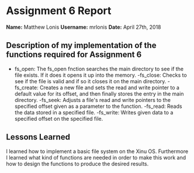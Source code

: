 # Assignment 6 Report

**Name:** Matthew Lonis
**Username:** mrlonis
**Date:** April 27th, 2018

## Description of my implementation of the functions required for Assignment 6

- fs_open: The fs_open fnction searches the main directory to see if the file exists. If it does it opens it up into the memory.
-fs_close: Checks to see if the file is valid and if so it closes it on the main directory.
-fs_create: Creates a new file and sets the read and write pointer to a default value for its offset, and then finally stores the entry in the main directory.
-fs_seek: Adjusts a file's read and write pointers to the specified offset given as a parameter to the function.
-fs_read: Reads the data stored in a specified file.
-fs_write: Writes given data to a specified offset on the specified file.

## Lessons Learned

I learned how to implement a basic file system on the Xinu OS. Furthermore I learned what kind of functions are needed in order to make this work and how to design the functions to produce the desired results.
